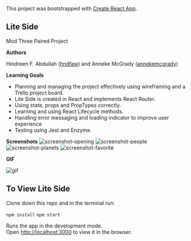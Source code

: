 This project was bootstrapped with [Create React App](https://github.com/facebook/create-react-app).

## Lite Side

Mod Three Paired Project

**Authors**

Hindreen F. Abdullah ([hndfaw](https://github.com/hndfaw)) and
Anneke McGrady ([annekemcgrady](https://github.com/annekemcgrady))

**Learning Goals**

- Planning and managing the project effectively using wireframing and a Trello project board.
- Lite Side is created in React and implements React Router. 
- Using state, props and PropTypes correctly.
- Learning and using React Lifecycle methods.
- Handling error messaging and loading indicator to improve user experience
- Testing using Jest and Enzyme.


**Screenshots**
![screenshot-opening](https://github.com/hndfaw/Light-Side/blob/master/src/images/OpeningPageScreenshot.png)
![screenshot-people](https://github.com/hndfaw/Light-Side/blob/master/src/images/PeopleScreenshot.png)
![screenshot-planets](https://github.com/hndfaw/Light-Side/blob/master/src/images/PlanetsFavoritedScreenshot.png)
![screenshot-favorite](https://github.com/hndfaw/Light-Side/blob/master/src/images/FavoritesScreenshot.png)

**GIF**

![gif](https://github.com/hndfaw/Light-Side/blob/master/src/images/LiteSideGIF.gif)


## To View Lite Side

Clone down this repo and in the terminal run: 

`npm install`
`npm start`

Runs the app in the development mode.<br>
Open [http://localhost:3000](http://localhost:3000) to view it in the browser.




